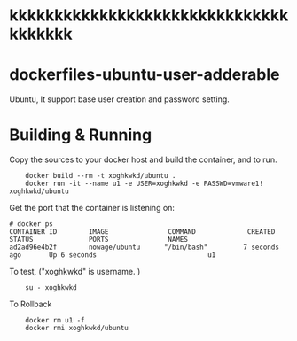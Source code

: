 # kkkkkkkkkkkkkkkkkkkkkkkkkkkkkkkkkkkkkk
# dockerfiles-ubuntu-user-adderable
Ubuntu, It support base user creation and password setting.

# Building & Running

Copy the sources to your docker host and build the container, and to run.
```
	docker build --rm -t xoghkwkd/ubuntu .
	docker run -it --name u1 -e USER=xoghkwkd -e PASSWD=vmware1! xoghkwkd/ubuntu
```
Get the port that the container is listening on:

```
# docker ps
CONTAINER ID        IMAGE               COMMAND             CREATED             STATUS              PORTS               NAMES
ad2ad96e4b2f        nowage/ubuntu      "/bin/bash"         7 seconds ago       Up 6 seconds                            u1
```

To test, ("xoghkwkd" is username. )
```
	su - xoghkwkd
```
To Rollback
```
    docker rm u1 -f
    docker rmi xoghkwkd/ubuntu
```
